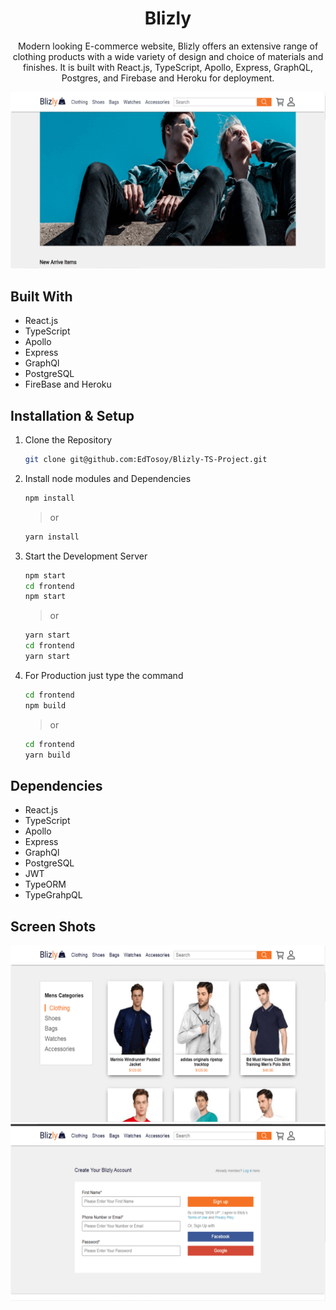 <h1 align="center">
  Blizly 
  
</h1>
<p align="center">
Modern looking E-commerce website, Blizly offers an extensive range of clothing products with a wide variety of design and choice of materials and finishes. It is built with React.js, TypeScript, Apollo, Express, GraphQL, Postgres, and Firebase and Heroku for deployment.
</p>

![demo](https://github.com/EdTosoy/Blizly-Project/blob/master/Demo.png?raw=true)

## Built With

- React.js
- TypeScript
- Apollo
- Express
- GraphQl
- PostgreSQL
- FireBase and Heroku

## Installation & Setup

1. Clone the Repository

   ```sh
   git clone git@github.com:EdTosoy/Blizly-TS-Project.git
   ```

2. Install node modules and Dependencies

   ```sh
   npm install
   ```

   > or

   ```sh
   yarn install
   ```

3. Start the Development Server

   ```sh
   npm start
   cd frontend
   npm start
   ```

   > or

   ```sh
   yarn start
   cd frontend
   yarn start
   ```

4. For Production just type the command

   ```sh
   cd frontend
   npm build
   ```

   > or

   ```sh
   cd frontend
   yarn build
   ```

## Dependencies

- React.js
- TypeScript
- Apollo
- Express
- GraphQl
- PostgreSQL
- JWT
- TypeORM
- TypeGrahpQL

## Screen Shots

![demo](https://github.com/EdTosoy/Blizly-Project/blob/master/ScreenShot1.png?raw=true)
![demo](https://github.com/EdTosoy/Blizly-Project/blob/master/ScreenShot2.png?raw=true)
